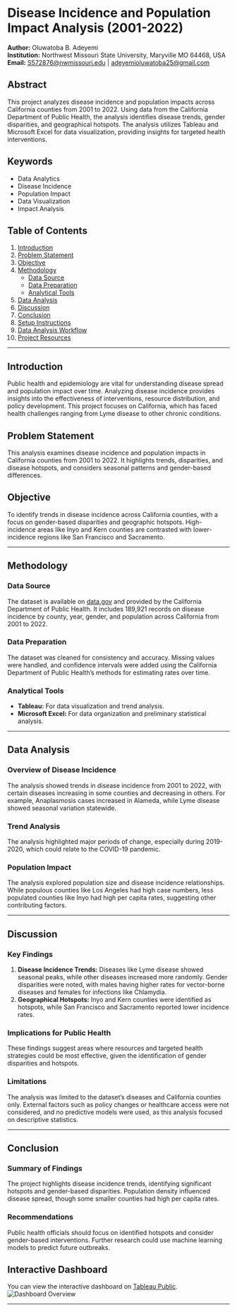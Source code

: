 # Disease Incidence and Population Impact Analysis (2001-2022)

**Author:** Oluwatoba B. Adeyemi  
**Institution:** Northwest Missouri State University, Maryville MO 64468, USA  
**Email:** [S572876@nwmissouri.edu](mailto:S572876@nwmissouri.edu) | [adeyemioluwatoba25@gmail.com](mailto:adeyemioluwatoba25@gmail.com)

## Abstract

This project analyzes disease incidence and population impacts across California counties from 2001 to 2022. Using data from the California Department of Public Health, the analysis identifies disease trends, gender disparities, and geographical hotspots. The analysis utilizes Tableau and Microsoft Excel for data visualization, providing insights for targeted health interventions.

## Keywords

- Data Analytics
- Disease Incidence
- Population Impact
- Data Visualization
- Impact Analysis

## Table of Contents

1. [Introduction](#introduction)
2. [Problem Statement](#problem-statement)
3. [Objective](#objective)
4. [Methodology](#methodology)
    - [Data Source](#data-source)
    - [Data Preparation](#data-preparation)
    - [Analytical Tools](#analytical-tools)
5. [Data Analysis](#data-analysis)
6. [Discussion](#discussion)
7. [Conclusion](#conclusion)
8. [Setup Instructions](#setup-instructions)
9. [Data Analysis Workflow](#data-analysis-workflow)
10. [Project Resources](#project-resources)

---

## Introduction

Public health and epidemiology are vital for understanding disease spread and population impact over time. Analyzing disease incidence provides insights into the effectiveness of interventions, resource distribution, and policy development. This project focuses on California, which has faced health challenges ranging from Lyme disease to other chronic conditions.

## Problem Statement

This analysis examines disease incidence and population impacts in California counties from 2001 to 2022. It highlights trends, disparities, and disease hotspots, and considers seasonal patterns and gender-based differences.

## Objective

To identify trends in disease incidence across California counties, with a focus on gender-based disparities and geographic hotspots. High-incidence areas like Inyo and Kern counties are contrasted with lower-incidence regions like San Francisco and Sacramento.

---

## Methodology

### Data Source

The dataset is available on [data.gov](https://data.gov) and provided by the California Department of Public Health. It includes 189,921 records on disease incidence by county, year, gender, and population across California from 2001 to 2022.

### Data Preparation

The dataset was cleaned for consistency and accuracy. Missing values were handled, and confidence intervals were added using the California Department of Public Health’s methods for estimating rates over time.

### Analytical Tools

- **Tableau:** For data visualization and trend analysis.
- **Microsoft Excel:** For data organization and preliminary statistical analysis.

---

## Data Analysis

### Overview of Disease Incidence

The analysis showed trends in disease incidence from 2001 to 2022, with certain diseases increasing in some counties and decreasing in others. For example, Anaplasmosis cases increased in Alameda, while Lyme disease showed seasonal variation statewide.

### Trend Analysis

The analysis highlighted major periods of change, especially during 2019-2020, which could relate to the COVID-19 pandemic.

### Population Impact

The analysis explored population size and disease incidence relationships. While populous counties like Los Angeles had high case numbers, less populated counties like Inyo had high per capita rates, suggesting other contributing factors.

---

## Discussion

### Key Findings

1. **Disease Incidence Trends:** Diseases like Lyme disease showed seasonal peaks, while other diseases increased more randomly. Gender disparities were noted, with males having higher rates for vector-borne diseases and females for infections like Chlamydia.
2. **Geographical Hotspots:** Inyo and Kern counties were identified as hotspots, while San Francisco and Sacramento reported lower incidence rates.

### Implications for Public Health

These findings suggest areas where resources and targeted health strategies could be most effective, given the identification of gender disparities and hotspots.

### Limitations

The analysis was limited to the dataset’s diseases and California counties only. External factors such as policy changes or healthcare access were not considered, and no predictive models were used, as this analysis focused on descriptive statistics.

---

## Conclusion

### Summary of Findings

The project highlights disease incidence trends, identifying significant hotspots and gender-based disparities. Population density influenced disease spread, though some smaller counties had high per capita rates.

### Recommendations

Public health officials should focus on identified hotspots and consider gender-based interventions. Further research could use machine learning models to predict future outbreaks.
## Interactive Dashboard
You can view the interactive dashboard on [Tableau Public](https://public.tableau.com/views/your-dashboard-link).
![Dashboard Overview](./image-filename.png)

---


